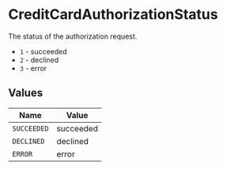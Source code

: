 # CreditCardAuthorizationStatus

The status of the authorization request.
  * `1` - succeeded
  * `2` - declined
  * `3` - error



## Values

| Name        | Value       |
| ----------- | ----------- |
| `SUCCEEDED` | succeeded   |
| `DECLINED`  | declined    |
| `ERROR`     | error       |